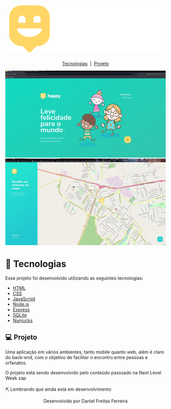 <h1 align="center">
  <img src="public/images/logo.svg">
</h1>

<p align="center">
  <a href="#tecnologias">Tecnologias</a>&nbsp;&nbsp;|&nbsp;
  <a href="#tecnologias">Projeto</a>
</p>

<p>
  <img src="./public/images/girfff.gif"/>
  <img src="./public/images/orfa.gif"/>
</p>

# 🚀 Tecnologias

Esse projeto foi desenvolvido utilizando as seguintes tecnologias:

- [HTML](https://developer.mozilla.org/pt-BR/docs/Web/HTML)
- [CSS](https://developer.mozilla.org/pt-BR/docs/Web/CSS)
- [JavaScript](https://developer.mozilla.org/pt-BR/docs/Web/JavaScript)
- [Node.js](https://nodejs.org/en/)
- [Express](https://expressjs.com/pt-br/)
- [SQLite](https://www.sqlite.org/index.html)
- [Nunjucks](https://www.npmjs.com/package/nunjucks)

## 💻 Projeto

Uma aplicação em vários ambientes, tanto mobile quanto web, além é claro do back-end, com o objetivo de facilitar o encontro entre pessoas e orfanatos.

O projeto está sendo desenvolvido pelo conteúdo passsado na Next Level Week
zap 
<br><br>
⛏ Lembrando que ainda está em desenvolvimento


<p align="center">Desenvolvido por Daniel Freitas Ferreira</p>
